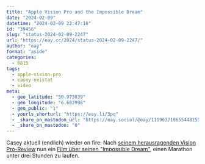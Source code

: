```yaml
---
title: "Apple Vision Pro and the Impossible Dream"
date: "2024-02-09"
datetime: "2024-02-09 22:47:16"
id: "39456"
slug: "status-2024-02-09-2247"
url: "https://eay.cc/2024/status-2024-02-09-2247/"
author: "eay"
format: "aside"
categories:
  - 0815
tags:
  - apple-vision-pro
  - casey-neistat
  - video
meta:
  - geo_latitude: "50.973839"
  - geo_longitude: "6.682998"
  - geo_public: "1"
  - yourls_shorturl: "https://eay.li/3pq"
  - _share_on_mastodon_url: "https://eay.social/@eay/111903718655448155"
  - _share_on_mastodon: "0"
---
```


Casey aktuell (endlich) wieder on fire: Nach [seinem herausragenden Vision Pro-Review](https://youtu.be/UvkgmyfMPks) nun ein [Film über seinen "Impossible Dream"](https://youtu.be/9IiTdSnmS7E), einen Marathon unter drei Stunden zu laufen.
